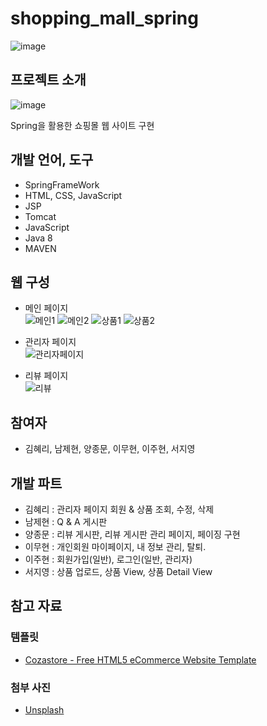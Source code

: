 # shopping_mall_spring

![image](https://user-images.githubusercontent.com/57383657/118607869-09d83680-b7f4-11eb-9732-d39a6df1624c.png)

## 프로젝트 소개
![image](https://user-images.githubusercontent.com/57383657/118608683-ee216000-b7f4-11eb-9aaa-81d213a6596f.png)

Spring을 활용한 쇼핑몰 웹 사이트 구현

## 개발 언어, 도구
- SpringFrameWork
- HTML, CSS, JavaScript
- JSP
- Tomcat
- JavaScript
- Java 8
- MAVEN

## 웹 구성
- 메인 페이지<br>
![메인1](https://user-images.githubusercontent.com/57383657/118613122-6853e380-b7f9-11eb-8ed0-7289ce3c0ff7.gif)
![메인2](https://user-images.githubusercontent.com/57383657/118613131-6a1da700-b7f9-11eb-8381-f6b939a42f5f.gif)
![상품1](https://user-images.githubusercontent.com/57383657/118613155-71dd4b80-b7f9-11eb-8ee8-676230a11294.gif)
![상품2](https://user-images.githubusercontent.com/57383657/118613163-74d83c00-b7f9-11eb-83e0-f96dba186eca.gif)

- 관리자 페이지<br>
![관리자페이지](https://user-images.githubusercontent.com/57383657/118613193-7a358680-b7f9-11eb-9821-88b60f2a0f99.gif)

- 리뷰 페이지<br>
![리뷰](https://user-images.githubusercontent.com/57383657/118613183-77d32c80-b7f9-11eb-8e78-0b724be4d86e.gif)


## 참여자
- 김혜리, 남제현, 양종문, 이무현, 이주현, 서지영

## 개발 파트
- 김혜리 : 관리자 페이지 회원 & 상품 조회, 수정, 삭제
- 남제현 : Q & A 게시판 
- 양종문 : 리뷰 게시판, 리뷰 게시판 관리 페이지, 페이징 구현
- 이무현 : 개인회원 마이페이지, 내 정보 관리, 탈퇴.
- 이주현 : 회원가입(일반), 로그인(일반, 관리자)
- 서지영 : 상품 업로드, 상품 View, 상품 Detail View

## 참고 자료

### 템플릿
- [Cozastore - Free HTML5 eCommerce Website Template](https://themewagon.com/themes/free-html5-ecommerce-website-template/)

### 첨부 사진
- [Unsplash](https://unsplash.com/)
